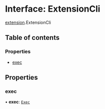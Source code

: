 # Interface: ExtensionCli

[extension](../modules/extension.md).ExtensionCli

## Table of contents

### Properties

- [exec](extension.ExtensionCli.md#exec)

## Properties

### exec

• **exec**: [`Exec`](exec.Exec.md)
